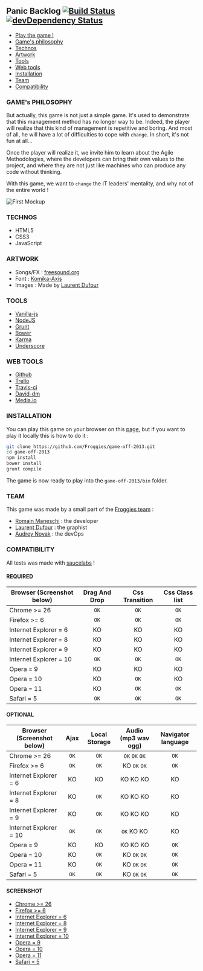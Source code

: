 ## Panic Backlog [![Build Status](https://travis-ci.org/Froggies/game-off-2013.png?branch=master)](https://travis-ci.org/Froggies/game-off-2013) [![devDependency Status](https://david-dm.org/froggies/game-off-2013/dev-status.png)](https://david-dm.org/froggies/game-off-2013#info=devDependencies)

* [Play the game !](http://froggies.github.io/game-off-2013/)
* [Game's philosophy](#games-philosophy)
* [Technos](#technos)
* [Artwork](#artwork)
* [Tools](#tools)
* [Web tools](#web-tools)
* [Installation](#installation)
* [Team](#team)
* [Compatibility](#compatibility)

### GAME's PHILOSOPHY

But actually, this game is not just a simple game. It's used to demonstrate that this management method has no longer way to be. Indeed, the player will realize that this kind of management is repetitive and boring. And most of all, he will have a lot of difficulties to cope with `change`. In short, it's not fun at all...

Once the player will realize it, we invite him to learn about the Agile Methodologies, where the developers can bring their own values to the project, and where they are not just like machines who can produce any code without thinking.

With this game, we want to `change` the IT leaders' mentality, and why not of the entire world !


![First Mockup](https://raw.github.com/Froggies/game-off-2013/master/screenshots/animation.gif)

### TECHNOS

* HTML5
* CSS3
* JavaScript

### ARTWORK

* Songs/FX : [freesound.org](http://www.freesound.org/)
* Font : [Komika-Axis](http://www.fontsquirrel.com/fonts/Komika-Axis)
* Images : Made by [Laurent Dufour](http://undless.fr/)

### TOOLS

* [Vanilla-js](http://vanilla-js.com/)
* [NodeJS](http://nodejs.org/)
* [Grunt](https://npmjs.org/)
* [Bower](http://bower.io/)
* [Karma](http://karma-runner.github.io/)
* [Underscore](http://underscorejs.org/)

### WEB TOOLS

* [Github](http://github.com/)
* [Trello](http://trello.com/)
* [Travis-ci](https://travis-ci.org/)
* [David-dm](https://david-dm.org/)
* [Media.io](https://media.io)

### INSTALLATION

You can play this game on your browser on this [page](http://froggies.github.io/game-off-2013/), but if you want to play it locally this is how to do it :

```bash
git clone https://github.com/Froggies/game-off-2013.git
cd game-off-2013
npm install
bower install
grunt compile
```

The game is now ready to play into the `game-off-2013/bin` folder.

### TEAM

This game was made by a small part of the [Froggies team](https://github.com/Froggies) : 

* [Romain Maneschi](https://github.com/manland) : the developer
* [Laurent Dufour](https://github.com/undless) : the graphist
* [Audrey Novak](https://github.com/audreyn) : the devOps

### COMPATIBILITY

All tests was made with [saucelabs](https://saucelabs.com) !

#### REQUIRED

| Browser (Screenshot below) | Drag And Drop | Css Transition | Css Class list |
| -------------------------- |:-------------:|:--------------:|:--------------:|
| Chrome >= 26               | `OK`          | `OK`           | `OK`           |
| Firefox >= 6               | `OK`          | `OK`           | `OK`           |
| Internet Explorer = 6      | KO            | KO             | KO             |
| Internet Explorer = 8      | KO            | KO             | KO             |
| Internet Explorer = 9      | KO            | KO             | KO             |
| Internet Explorer = 10     | `OK`          | `OK`           | `OK`           |
| Opera = 9                  | KO            | KO             | KO             |
| Opera = 10                 | KO            | `OK`           | KO             |
| Opera = 11                 | KO            | `OK`           | `OK`           |
| Safari = 5                 | `OK`          | `OK`           | `OK`           |

#### OPTIONAL

| Browser (Screenshot below) | Ajax | Local Storage | Audio (mp3 wav ogg) | Navigator language |
| -------------------------- |:----:|:-------------:|:-------------------:|:------------------:|
| Chrome >= 26               | `OK` | `OK`          | `OK` `OK` `OK`      | `OK`               |
| Firefox >= 6               | `OK` | `OK`          | KO `OK` `OK`        | `OK`               |
| Internet Explorer = 6      | KO   | KO            | KO KO KO            | KO                 |
| Internet Explorer = 8      | KO   | `OK`          | KO KO KO            | KO                 |
| Internet Explorer = 9      | KO   | `OK`          | KO KO KO            | KO                 |
| Internet Explorer = 10     | `OK` | `OK`          | `OK` KO KO          | KO                 |
| Opera = 9                  | KO   | KO            | KO KO KO            | `OK`               |
| Opera = 10                 | KO   | `OK`          | KO `OK` `OK`        | `OK`               |
| Opera = 11                 | KO   | `OK`          | KO `OK` `OK`        | `OK`               |
| Safari = 5                 | `OK` | `OK`          | KO `OK` `OK`        | `OK`               |

#### SCREENSHOT

* [Chrome >= 26](https://raw.github.com/Froggies/game-off-2013/master/screenshots/c26.png)
* [Firefox >= 6](https://raw.github.com/Froggies/game-off-2013/master/screenshots/ff6.png)
* [Internet Explorer = 6](https://raw.github.com/Froggies/game-off-2013/master/screenshots/ie6.png)
* [Internet Explorer = 8](https://raw.github.com/Froggies/game-off-2013/master/screenshots/ie8.png)
* [Internet Explorer = 9](https://raw.github.com/Froggies/game-off-2013/master/screenshots/ie9.png)
* [Internet Explorer = 10](https://raw.github.com/Froggies/game-off-2013/master/screenshots/ie10.png)
* [Opera = 9](https://raw.github.com/Froggies/game-off-2013/master/screenshots/o9.png)
* [Opera = 10](https://raw.github.com/Froggies/game-off-2013/master/screenshots/o10.png)
* [Opera = 11](https://raw.github.com/Froggies/game-off-2013/master/screenshots/o11.png)
* [Safari = 5](https://raw.github.com/Froggies/game-off-2013/master/screenshots/s5.png)
